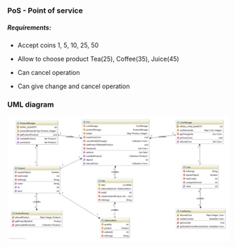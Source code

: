 ### PoS - Point of service

##### ___Requirements___:

* Accept coins 1, 5, 10, 25, 50

* Allow to choose product Tea(25), Coffee(35), Juice(45)

* Can cancel operation

* Can give change and cancel operation


### UML diagram

![UML](https://github.com/carget/PoS/raw/master/uml_diagram.png)